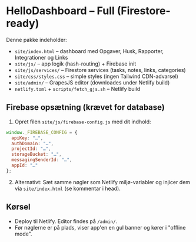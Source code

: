 
# HelloDashboard – Full (Firestore-ready)

Denne pakke indeholder:
- `site/index.html` – dashboard med Opgaver, Husk, Rapporter, Integrationer og Links
- `site/js/` – app logik (hash-routing) + Firebase init
- `site/js/services/` – Firestore services (tasks, notes, links, categories)
- `site/css/styles.css` – simple styles (ingen Tailwind CDN-advarsel)
- `site/admin/` – GrapesJS editor (downloades under Netlify build)
- `netlify.toml` + `scripts/fetch_gjs.sh` – Netlify build

## Firebase opsætning (krævet for database)
1) Opret filen `site/js/firebase-config.js` med dit indhold:
```js
window._FIREBASE_CONFIG = {
  apiKey: "…",
  authDomain: "…",
  projectId: "…",
  storageBucket: "…",
  messagingSenderId: "…",
  appId: "…"
};
```
2) Alternativt: Sæt samme nøgler som Netlify miljø-variabler og injicer dem via `site/index.html` (se kommentar i head).

## Kørsel
- Deploy til Netlify. Editor findes på `/admin/`.
- Før nøglerne er på plads, viser app'en en gul banner og kører i "offline mode".
